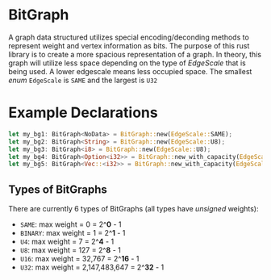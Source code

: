 # BitGraph
A graph data structured utilizes special encoding/deconding methods to represent weight and vertex information as bits. The purpose of this rust library is to create a more spacious representation of a graph. In theory, this graph will utilize less space depending on the type of _EdgeScale_ that is being used. A lower edgescale means less occupied space. The smallest _enum_ `EdgeScale` is `SAME` and the largest is `U32`    
# Example Declarations
````rust
let my_bg1: BitGraph<NoData> = BitGraph::new(EdgeScale::SAME);
let my_bg2: BitGraph<String> = BitGraph::new(EdgeScale::U8);
let my_bg3: BitGraph<i8> = BitGraph::new(EdgeScale::U8);
let my_bg4: BitGraph<Option<i32>> = BitGraph::new_with_capacity(EdgeScale::SAME, 20);
let my_bg5: BitGraph<Vec::<i32>> = BitGraph::new_with_capacity(EdgeScale::U32, 100);
```` 
## Types of BitGraphs
There are currently 6 types of BitGraphs (all types have _unsigned_ weights):
* `SAME`: max weight = 0 = 2^__0__ - 1
* `BINARY`: max weight = 1 = 2^__1__ - 1
* `U4`: max weight = 7 = 2^__4__ - 1
* `U8`: max weight = 127 = 2^__8__ - 1
* `U16`: max weight = 32,767 = 2^__16__ - 1 
* `U32`: max weight = 2,147,483,647 = 2^__32__ - 1
 
